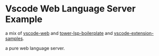 # Vscode Web Language Server Example

a mix of [vscode-web](https://github.com/Felx-B/vscode-web) and [tower-lsp-boilerplate](https://github.com/IWANABETHATGUY/tower-lsp-boilerplate) and [vscode-extension-samples](https://github.com/microsoft/vscode-extension-samples).

a pure web language server.
